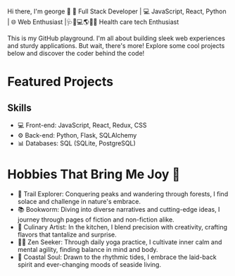 Hi there, I'm george 👋
🚀 Full Stack Developer | 💻 JavaScript, React, Python | 🌐 Web Enthusiast |🩺💊💻🌎👨‍⚕️ Health care tech Enthusiast

This is my GitHub playground. I'm all about building sleek web experiences and sturdy applications. But wait, there's more! Explore some cool projects below and discover the coder behind the code!

# Featured Projects
## Skills
- 💻 Front-end: JavaScript, React, Redux, CSS
- ⚙️ Back-end: Python, Flask, SQLAlchemy
- 📊 Databases: SQL (SQLite, PostgreSQL)
# Hobbies That Bring Me Joy 🌟
- 🥾 Trail Explorer: Conquering peaks and wandering through forests, I find solace and challenge in nature's embrace.
- 📚 Bookworm: Diving into diverse narratives and cutting-edge ideas, I journey through pages of fiction and non-fiction alike.
- 🍳 Culinary Artist: In the kitchen, I blend precision with creativity, crafting flavors that tantalize and surprise.
- 🧘‍♂️ Zen Seeker: Through daily yoga practice, I cultivate inner calm and mental agility, finding balance in mind and body.
- 🌊 Coastal Soul: Drawn to the rhythmic tides, I embrace the laid-back spirit and ever-changing moods of seaside living.
